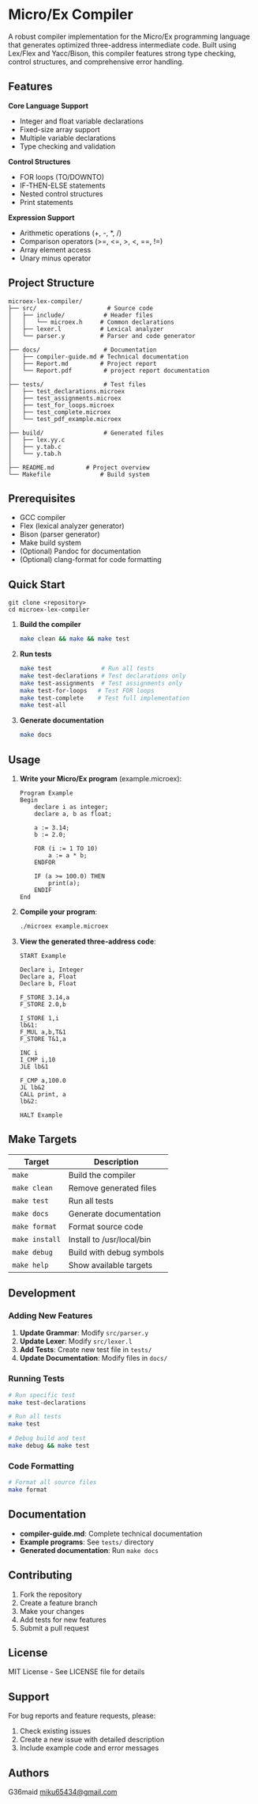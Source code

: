 # Micro/Ex Compiler

A robust compiler implementation for the Micro/Ex programming language that generates optimized three-address intermediate code. Built using Lex/Flex and Yacc/Bison, this compiler features strong type checking, control structures, and comprehensive error handling.

## Features
**Core Language Support**
- Integer and float variable declarations
- Fixed-size array support
- Multiple variable declarations
- Type checking and validation

**Control Structures**
- FOR loops (TO/DOWNTO)
- IF-THEN-ELSE statements
- Nested control structures
- Print statements

**Expression Support**
- Arithmetic operations (+, -, *, /)
- Comparison operators (>=, <=, >, <, ==, !=)
- Array element access
- Unary minus operator

## Project Structure

```
microex-lex-compiler/
├── src/                    # Source code
│   ├── include/           # Header files
│   │   └── microex.h     # Common declarations
│   ├── lexer.l           # Lexical analyzer
│   └── parser.y          # Parser and code generator
│
├── docs/                  # Documentation
│   ├── compiler-guide.md # Technical documentation
│   ├── Report.md         # Project report
│   └── Report.pdf         # project report documentation
│
├── tests/                 # Test files
│   ├── test_declarations.microex
│   ├── test_assignments.microex
│   ├── test_for_loops.microex
│   ├── test_complete.microex
│   └── test_pdf_example.microex
│
├── build/                 # Generated files
│   ├── lex.yy.c
│   ├── y.tab.c
│   └── y.tab.h
│
├── README.md         # Project overview
└── Makefile              # Build system
```

## Prerequisites

- GCC compiler
- Flex (lexical analyzer generator)
- Bison (parser generator)
- Make build system
- (Optional) Pandoc for documentation
- (Optional) clang-format for code formatting

## Quick Start
```
git clone <repository>
cd microex-lex-compiler
```

1. **Build the compiler**
   ```bash
   make clean && make && make test
   ```

2. **Run tests**
   ```bash
   make test              # Run all tests
   make test-declarations # Test declarations only
   make test-assignments  # Test assignments only
   make test-for-loops   # Test FOR loops
   make test-complete    # Test full implementation
   make test-all
   ```

3. **Generate documentation**
   ```bash
   make docs
   ```

## Usage

1. **Write your Micro/Ex program** (example.microex):
   ```
   Program Example
   Begin
       declare i as integer;
       declare a, b as float;

       a := 3.14;
       b := 2.0;

       FOR (i := 1 TO 10)
           a := a * b;
       ENDFOR

       IF (a >= 100.0) THEN
           print(a);
       ENDIF
   End
   ```

2. **Compile your program**:
   ```bash
   ./microex example.microex
   ```

3. **View the generated three-address code**:
   ```
   START Example

   Declare i, Integer
   Declare a, Float
   Declare b, Float

   F_STORE 3.14,a
   F_STORE 2.0,b

   I_STORE 1,i
   lb&1:
   F_MUL a,b,T&1
   F_STORE T&1,a

   INC i
   I_CMP i,10
   JLE lb&1

   F_CMP a,100.0
   JL lb&2
   CALL print, a
   lb&2:

   HALT Example
   ```

## Make Targets

| Target | Description |
|--------|-------------|
| `make` | Build the compiler |
| `make clean` | Remove generated files |
| `make test` | Run all tests |
| `make docs` | Generate documentation |
| `make format` | Format source code |
| `make install` | Install to /usr/local/bin |
| `make debug` | Build with debug symbols |
| `make help` | Show available targets |

## Development

### Adding New Features

1. **Update Grammar**: Modify `src/parser.y`
2. **Update Lexer**: Modify `src/lexer.l`
3. **Add Tests**: Create new test file in `tests/`
4. **Update Documentation**: Modify files in `docs/`

### Running Tests

```bash
# Run specific test
make test-declarations

# Run all tests
make test

# Debug build and test
make debug && make test
```

### Code Formatting

```bash
# Format all source files
make format
```

## Documentation

- **compiler-guide.md**: Complete technical documentation
- **Example programs**: See `tests/` directory
- **Generated documentation**: Run `make docs`

## Contributing

1. Fork the repository
2. Create a feature branch
3. Make your changes
4. Add tests for new features
5. Submit a pull request

## License

MIT License - See LICENSE file for details

## Support

For bug reports and feature requests, please:
1. Check existing issues
2. Create a new issue with detailed description
3. Include example code and error messages

## Authors

G36maid
miku65434@gmail.com
